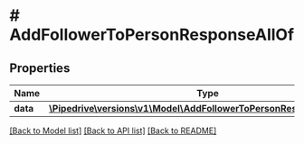 # # AddFollowerToPersonResponseAllOf

## Properties

Name | Type | Description | Notes
------------ | ------------- | ------------- | -------------
**data** | [**\Pipedrive\versions\v1\Model\AddFollowerToPersonResponseAllOfData**](AddFollowerToPersonResponseAllOfData.md) |  |

[[Back to Model list]](../README.md#documentation-for-models) [[Back to API list]](../README.md#documentation-for-api-endpoints) [[Back to README]](../README.md)
